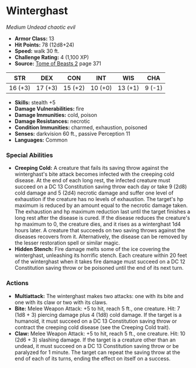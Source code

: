 # Winterghast

*Medium* *Undead* *chaotic evil*

- **Armor Class:** 13
- **Hit Points:** 78 (12d8+24)
- **Speed:** walk 30 ft.
- **Challenge Rating:** 4 (1,100 XP)
- **Source:** [Tome of Beasts 2](https://koboldpress.com/kpstore/product/tome-of-beasts-2-for-5th-edition) page 371

| STR | DEX | CON | INT | WIS | CHA |
| --- | --- | --- | --- | --- | --- |
| 16 (+3) | 17 (+3) | 15 (+2) | 10 (+0) | 13 (+1) | 9 (-1) |

- **Skills:** stealth +5
- **Damage Vulnerabilities:** fire
- **Damage Immunities:** cold, poison
- **Damage Resistances:** necrotic
- **Condition Immunities:** charmed, exhaustion, poisoned
- **Senses:** darkvision 60 ft., passive Perception 11
- **Languages:** Common

### Special Abilities

- **Creeping Cold:** A creature that fails its saving throw against the winterghast's bite attack becomes infected with the creeping cold disease. At the end of each long rest, the infected creature must succeed on a DC 13 Constitution saving throw each day or take 9 (2d8) cold damage and 5 (2d4) necrotic damage and suffer one level of exhaustion if the creature has no levels of exhaustion. The target's hp maximum is reduced by an amount equal to the necrotic damage taken. The exhaustion and hp maximum reduction last until the target finishes a long rest after the disease is cured. If the disease reduces the creature's hp maximum to 0, the creature dies, and it rises as a winterghast 1d4 hours later. A creature that succeeds on two saving throws against the diseases recovers from it. Alternatively, the disease can be removed by the lesser restoration spell or similar magic.
- **Hidden Stench:** Fire damage melts some of the ice covering the winterghast, unleashing its horrific stench. Each creature within 20 feet of the winterghast when it takes fire damage must succeed on a DC 12 Constitution saving throw or be poisoned until the end of its next turn.

### Actions

- **Multiattack:** The winterghast makes two attacks: one with its bite and one with its claw or two with its claws.
- **Bite:** Melee Weapon Attack: +5 to hit, reach 5 ft., one creature. Hit: 7 (1d8 + 3) piercing damage plus 4 (1d8) cold damage. If the target is a humanoid, it must succeed on a DC 13 Constitution saving throw or contract the creeping cold disease (see the Creeping Cold trait).
- **Claw:** Melee Weapon Attack: +5 to hit, reach 5 ft., one creature. Hit: 10 (2d6 + 3) slashing damage. If the target is a creature other than an undead, it must succeed on a DC 13 Constitution saving throw or be paralyzed for 1 minute. The target can repeat the saving throw at the end of each of its turns, ending the effect on itself on a success.


